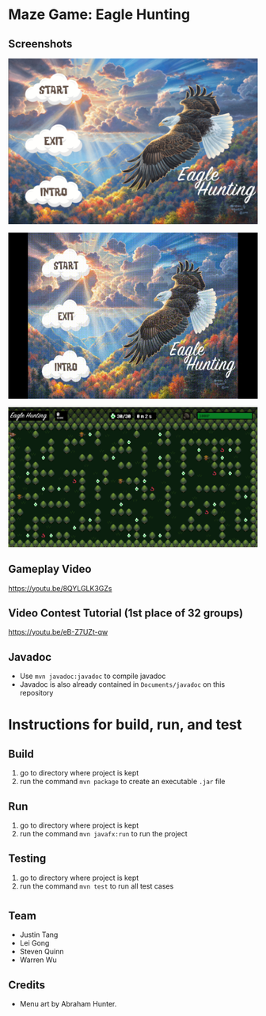 # Maze Game: Eagle Hunting

## Screenshots
![screen1](resources/Screenshots/screenshot1.png)

![menu1](resources/Screenshots/menu_anim.gif)

![screen2](resources/Screenshots/screenshot2.png)

## Gameplay Video
https://youtu.be/8QYLGLK3GZs

## Video Contest Tutorial (1st place of 32 groups)
https://youtu.be/eB-Z7UZt-qw

## Javadoc
* Use `mvn javadoc:javadoc` to compile javadoc
* Javadoc is also already contained in `Documents/javadoc` on this repository

# Instructions for build, run, and test
## Build
1. go to directory where project is kept
2. run the command `mvn package` to create an executable `.jar` file
## Run
1. go to directory where project is kept
2. run the command `mvn javafx:run` to run the project
## Testing
1. go to directory where project is kept
2. run the command `mvn test` to run all test cases
#
## Team
* Justin Tang
* Lei Gong
* Steven Quinn
* Warren Wu
## Credits
* Menu art by Abraham Hunter.
